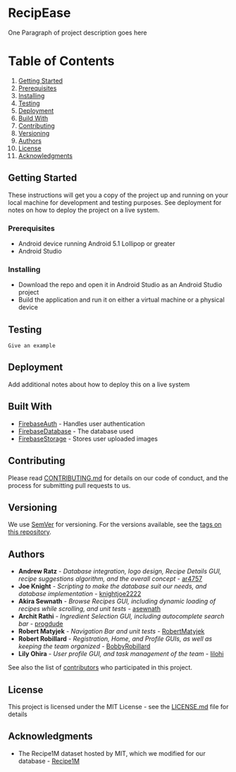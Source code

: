 # RecipEase

One Paragraph of project description goes here

# Table of Contents
1. [Getting Started](#Getting-Started)
2. [Prerequisites](#Prerequisites)
3. [Installing](#Installing)
4. [Testing](#Testing)
5. [Deployment](#Deployment)
6. [Build With](#Built-With)
7. [Contributing](#Contributing)
8. [Versioning](#Versioning)
9. [Authors](#Authors)
10. [License](#License)
11. [Acknowledgments](#Acknowledgments)

## Getting Started <a name="Getting-Started"></a>

These instructions will get you a copy of the project up and running on your local machine for development and testing purposes. See deployment for notes on how to deploy the project on a live system.

### Prerequisites <a name="Prerequisites"></a>

* Android device running Android 5.1 Lollipop or greater
* Android Studio

### Installing <a name="Installing"></a>

* Download the repo and open it in Android Studio as an Android Studio project
* Build the application and run it on either a virtual machine or a physical device

## Testing <a name="Testing"></a>

```
Give an example
```

## Deployment <a name="Deployment"></a>

Add additional notes about how to deploy this on a live system

## Built With <a name="Built-With"></a>

* [FirebaseAuth](https://firebase.google.com/products/auth/) - Handles user authentication
* [FirebaseDatabase](https://firebase.google.com/products/database) - The database used
* [FirebaseStorage](https://firebase.google.com/products/storage/) - Stores user uploaded images

## Contributing <a name="Contributing"></a>

Please read [CONTRIBUTING.md](https://gist.github.com/PurpleBooth/b24679402957c63ec426) for details on our code of conduct, and the process for submitting pull requests to us.

## Versioning <a name="Versioning"></a>

We use [SemVer](http://semver.org/) for versioning. For the versions available, see the [tags on this repository](https://github.com/your/project/tags). 

## Authors <a name="Authors"></a>

* **Andrew Ratz** - *Database integration, logo design, Recipe Details GUI, recipe suggestions algorithm, and the overall concept* - [ar4757](https://github.com/ar4757)
* **Joe Knight** - *Scripting to make the database suit our needs, and database implementation* - [knightjoe2222](https://github.com/knightjoe2222)
* **Akira Sewnath** - *Browse Recipes GUI, including dynamic loading of recipes while scrolling, and unit tests* - [asewnath](https://github.com/asewnath)
* **Archit Rathi** - *Ingredient Selection GUI, including autocomplete search bar* - [progdude](https://github.com/progdude)
* **Robert Matyjek** - *Navigation Bar and unit tests* - [RobertMatyjek](https://github.com/RobertMatyjek)
* **Robert Robillard** - *Registration, Home, and Profile GUIs, as well as keeping the team organized* - [BobbyRobillard](https://github.com/BobbyRobillard)
* **Lily Ohira** - *User profile GUI, and task management of the team* - [lilohi](https://github.com/lilohi)

See also the list of [contributors](https://github.com/recipEase-admin/recipEase/contributors) who participated in this project.

## License <a name="License"></a>

This project is licensed under the MIT License - see the [LICENSE.md](LICENSE.md) file for details

## Acknowledgments <a name="Acknowledgments"></a>

* The Recipe1M dataset hosted by MIT, which we modified for our database - [Recipe1M](http://im2recipe.csail.mit.edu)
